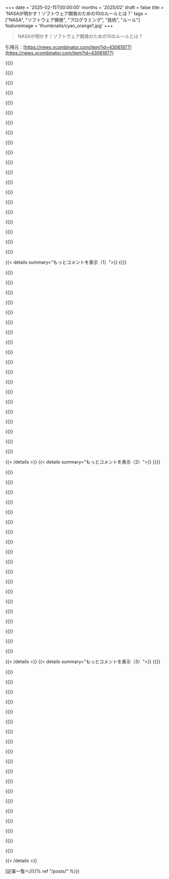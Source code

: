 +++
date = '2025-02-15T00:00:00'
months = '2025/02'
draft = false
title = 'NASAが明かす！ソフトウェア開発のための10のルールとは？'
tags = ["NASA", "ソフトウェア開発", "プログラミング", "技術", "ルール"]
featureimage = 'thumbnails/cyan_orange1.jpg'
+++

> NASAが明かす！ソフトウェア開発のための10のルールとは？

引用元：[https://news.ycombinator.com/item?id=43061977](https://news.ycombinator.com/item?id=43061977)

{{<matomeQuote body="元の文書を読むと、それぞれの項目の目的が説明されているよ。<br>元はC言語向けで、重要なアプリケーションの信頼性をもっとチェックしやすくすることを目指しているんだ。著者はしっかりした知識があるし、Cコードを確認するための方法も色々教えてくれてる。私がCを学んだのは小さなシステムだったからか、原則がすごく理解できる。" userName="jph" createdAt="2025-02-16T00:02:21" color="#45d325">}}

{{<matomeQuote body="このPDFは、「安全に重要なコードを書く方法」の初版みたいなもので、DO-178やLOR1、DAL-A、882などの基準に影響を与えたんだろうね。<br>安全が求められるシステムのCコードを書く経験は、本当に勉強になった。748MBのRAMを使ってブラウザでコードを書く仲間より、もっと高いことをしなきゃと思ったよ。" userName="dgfitz" createdAt="2025-02-16T01:25:34" color="#ff5c5c">}}

{{<matomeQuote body="私も同感だよ。TFAは、私が初めて出会った意味のあるコーディング基準だと思う。ただ「関数につき2回以上のアサーション」のルールは疑問だな。2は恣意的だし、課題が発生したらまずシステムが生き延びることが優先だと思う。特にミッションクリティカルな組込みコードではね。" userName="astrobe_" createdAt="2025-02-16T08:55:58" color="">}}

{{<matomeQuote body="“2回以上のアサーション”っていうのは、「前提条件、後続条件、ループ不変条件」って読んでもいいかも。<br>基準はアサーションの前提と後続についてもう少し明確にすべきだと思うけど、自然な最低基準ではあると思うね。" userName="pdpi" createdAt="2025-02-16T15:44:27" color="">}}

{{<matomeQuote body="全部をZigに置き換えちゃえばいいかもね。" userName="revskill" createdAt="2025-02-16T06:29:42" color="">}}

{{<matomeQuote body="AirbusはすべてのフライトコントロールソフトをCで書いてるって知ってた？でもそれは、普通のC言語じゃなくて、特別なコンパイラやツールチェーンを使った、厳しく管理されたCのサブセットに近いんだ。" userName="rwmj" createdAt="2025-02-16T14:51:06" color="">}}

{{<matomeQuote body="AirbusはいくつかのプロジェクトでAdaも使ってるみたいだよ。<br>例えば、無人航空システムの開発にGNAT Pro Adaを選んだみたい。" userName="MaxBarraclough" createdAt="2025-02-16T15:50:29" color="">}}

{{<matomeQuote body="確かにAdaを選ぶのは理にかなってると思う。<br>でも私の理解では、Airbusのフライトコントロールシステムは何百万行ものCで書かれていて、すぐに書き直すことはないだろうね。形式的なソフトウェア検証にはたくさん投資してるみたい。" userName="rwmj" createdAt="2025-02-16T16:14:59" color="#ff5733">}}

{{<matomeQuote body="AirbusはCompCertを使ってるのかな？" userName="DrNosferatu" createdAt="2025-02-16T18:34:17" color="">}}

{{<matomeQuote body="たぶんそうだと思うけど、上流のバージョンではなくて、商業パートナーを通じて使ってるみたいだね。" userName="rwmj" createdAt="2025-02-16T19:11:13" color="">}}

{{<matomeQuote body="Zigの安全性はObject PascalやModula-2と同じレベルで、普通のCよりもずっといいんだ。ただ、弱点もあるし、AT&TのCycloneプロジェクトからもたくさん学んでるよ。" userName="pjmlp" createdAt="2025-02-16T07:26:30" color="">}}

{{<matomeQuote body="安定したリリースがまだのソフトウェアで安全重視のコードを書くのは避けた方がいいと思う。" userName="SkiFire13" createdAt="2025-02-16T11:57:12" color="">}}

{{<matomeQuote body="そうだね。安全性の高いコードを書くならCよりAdaが最適だよね。この記事でもAdaが言及されているし。" userName="MaxBarraclough" createdAt="2025-02-16T12:15:01" color="#ff5733">}}

{{<matomeQuote body="AdaでRESTサービスを作るにはフレームワークやツールにお金がかからない方法ってあるのかな？" userName="lenkite" createdAt="2025-02-16T15:51:50" color="">}}

{{<matomeQuote body="確かにAdaでモダンなWeb APIを実装することはできるけど、Adaの得意分野とは言えないよ。Ada Web Serverはフリーでオープンソースだけど、あまり使われていないみたい。" userName="MaxBarraclough" createdAt="2025-02-16T16:41:48" color="">}}

{{<matomeQuote body="小規模なプロジェクトでAdaを効率的に使うにはお金がかかりすぎるよ。" userName="nicce" createdAt="2025-02-16T13:50:12" color="">}}

{{<matomeQuote body="安全性が求められるソフトウェア開発について話しているけど、CやAdaに利点欠点がある一方でZigは選択肢にもならないよ。" userName="MaxBarraclough" createdAt="2025-02-16T15:42:54" color="#ff5c5c">}}

{{<matomeQuote body="全世界のソフトウェアを未検証の言語で書き換えるのが安全で信頼性のあるソフト作りに繋がるとは思えないけどな。" userName="otabdeveloper4" createdAt="2025-02-16T08:00:30" color="">}}

{{<matomeQuote body="＞元の文書ではコーディングルールは主にCを対象としているって説明してるね。宇宙工学のエンジニアたちはガーベジコレクタみたいな予測できないものが好きじゃないし、Cなら100%静的メモリ使用で詳細に時間を管理できるから。" userName="simne" createdAt="2025-02-16T20:19:10" color="#ff5733">}}

{{<matomeQuote body="＞こちらはP10の文書のリンクだね。元々IEEE Computerジャーナルに公開されたものだよ。" userName="throw0101d" createdAt="2025-02-17T15:08:24" color="">}}

{{< details summary="もっとコメントを表示（1）">}}
{{<matomeQuote body="物事の本質を理解してないから変な話が出てくるんだよね。" userName="cratermoon" createdAt="2025-02-16T14:41:19" color="">}}

{{<matomeQuote body="Cはあまり適した言語じゃないけど、NASAは静的チェックを助けるためのルールを考えたんだ。もしAdaやModula-2がもっと広く使われていたら、そんなルールは必要なかったかもね。" userName="nine_k" createdAt="2025-02-16T16:33:32" color="#ff33a1">}}

{{<matomeQuote body="ここのコメントでPower of 10を引用しに来た。JPLの高信頼性ソフトウェア開発プロセスについてDr. HolzmannのトークがYouTubeにあるけど、特に”Mars Code”が面白いと思うよ。" userName="RossBencina" createdAt="2025-02-16T06:23:47" color="#38d3d3">}}

{{<matomeQuote body="最後の段落は素晴らしいね：＞”もしルールが最初は厳しいと感じても、あなたの命がその正確さに依存するコードをチェック可能にするためのものだからということを忘れないで。あなたが乗る飛行機を制御するコード、あなたの近くにある原子力発電所、宇宙に宇宙飛行士を運ぶための宇宙船のコードがそれにあたる。ルールは車のシートベルトのようなもので、最初はちょっと不快でも、しばらくすると当たり前のようになり、使わないことは想像できなくなる。”" userName="throwaway2037" createdAt="2025-02-16T01:21:20" color="#785bff">}}

{{<matomeQuote body="電子機器に詳しいけど、完璧にコードを書いても、仮定が間違っているとシステムは失敗することもあるんだ。USBケーブルをちょうどいいタイミングで外したら、サーボがPWMパルスのカットを位置情報として解釈したことがあった。要するに、よく書かれたコードでも全てを保証するわけじゃないし、サーボの電源を外す終端スイッチみたいな物理的なバックアップが必要だよ。" userName="atoav" createdAt="2025-02-16T03:22:00" color="#ff5c5c">}}

{{<matomeQuote body="宇宙用のハードウェアのソフトを書くときは、実現不可能なコードパスを管理することが重要で、宇宙線や放射線の影響でどんなコードパスも完全に実現不可能ではないからね。" userName="colechristensen" createdAt="2025-02-16T05:11:46" color="">}}

{{<matomeQuote body="放射線耐性コンピューティングは全く別の、魅力的な問題で、それがどれだけ難しいか想像できないな。" userName="atoav" createdAt="2025-02-16T16:55:36" color="">}}

{{<matomeQuote body="デジタルサーボが問題を軽減できるんじゃない？" userName="arijo" createdAt="2025-02-16T04:27:54" color="">}}

{{<matomeQuote body="いや、デジタルサーボだったよ。アナログとデジタルのサーボの違いは、受信信号の処理方法だと思うけど、信号自体はあまり変わらない。デジタルがチェックサム付きのデータとして必要な仮想サーボを指しているなら、それは効果的だと思う。ただし、電源喪失時に優雅にシャットダウンできることが前提だけど。そんなサーボが存在するかは知らないけどね。" userName="atoav" createdAt="2025-02-16T12:00:28" color="">}}

{{<matomeQuote body="シートベルトのコメントがこの文章が書かれた時代を物語ってるよね。シートベルトは私の人生の中でずっと必要だったし、私や知り合いはそのことを気にしない。でもここでは、著者が皆が経験する痛みのポイントとして使っているんだ。" userName="pests" createdAt="2025-02-16T03:20:04" color="">}}

{{<matomeQuote body="面白い事実だけど、ボルボは今日使われている三点式シートベルトを長年の研究とテストの末に作り出して特許を取ったけど、すぐに他の自動車メーカーに無料で提供したんだ。今、企業がそれをするかは疑問だし、例えばVC支援の企業がそれをするイメージはできないな。" userName="danielscrubs" createdAt="2025-02-16T05:58:52" color="">}}

{{<matomeQuote body="同じように、ボルボの工場の外にある博物館は義務付けられたもので、古い有名モデルを展示しているわけじゃない。博物館は完全に車の安全性とボルボの取り組みに焦点を当てている。企業が長年にわたりコアバリューにこだわってきたのは興味深いね。" userName="mingusrude" createdAt="2025-02-16T08:26:31" color="#45d325">}}

{{<matomeQuote body="ボルボの車って、衝突の衝撃を乗客に直接伝えすぎるほど剛性がある（またはあった）車だっけ？" userName="euroderf" createdAt="2025-02-16T08:51:27" color="">}}

{{<matomeQuote body="確かに、現代のエネルギー吸収クレッパゾーンが開発される前の多くの車に、そういう問題があったと思う。前の部分は、エンジンブロックがコックピットに入り込んで運転手や乗客を押し潰すのを防ぐために剛性があったけど、あまりにも剛性過ぎるのも良くなかったみたいだね。" userName="Sharlin" createdAt="2025-02-16T10:41:16" color="">}}

{{<matomeQuote body="もしSVがシートベルトを開発したら：SaaS - シートベルトをサービスとして、３つのプランがある：- スターター：１日４回締め付け、月額２．９９ドル - スタンダード：１日６回締め付け、月額５．９９ドル - プレミアム：無制限の締め付け、月額９．９９ドル - *超過するとベルトは緩んだまま。地元の法律を確認してください。弊社は責任を負いません - **公正使用方針に従う。ポリシーはいつでも変更される可能性があります。運転前に確認してください。全プランは最大２人の乗員をサポートします。追加の乗員には別プランを申し込んでください。" userName="switch007" createdAt="2025-02-16T16:23:33" color="#38d3d3">}}

{{<matomeQuote body="確か、Teslaは充電システム関連の特許を無料で使えるようにしたよね。標準的な充電システムはどの車にも良いことだし。" userName="mjevans" createdAt="2025-02-16T09:22:53" color="">}}

{{<matomeQuote body="これって「補完財をコモディティ化する」に該当するんじゃないの？Teslaにとっては良いビジネスだし。" userName="WhyNotHugo" createdAt="2025-02-16T10:40:18" color="#785bff">}}

{{<matomeQuote body="バカな質問だけど、特許を「特許フリー」にするにはどうすればいいの？特許を取得して他の人にトロールされないようにするの？それとも法的な責任を果たさない約束が必要？" userName="throwaway2037" createdAt="2025-02-17T03:23:15" color="">}}

{{<matomeQuote body="彼らはかつてCEOの妻がナースということを広告して、彼女が安全を優先するようにロビー活動をしていた。" userName="fmajid" createdAt="2025-02-16T11:07:52" color="">}}

{{<matomeQuote body="今の例で言うと、MetaみたいにLLMをオープンソースにしてる企業もあるよね。あまり“公共の精神”とは言えない気がするけど、戦略的に考えられてると思う。でもVolvoも同じだったのかも。" userName="edanm" createdAt="2025-02-16T06:33:50" color="">}}


{{< /details >}}
{{< details summary="もっとコメントを表示（2）">}}
{{<matomeQuote body="時代の遺物だね。昔の年配の人たちはシートベルトの法律を未だに恨んでいるし、「政府が俺に何をするか決めるな」って態度が根強い。" userName="ryandrake" createdAt="2025-02-16T05:59:55" color="">}}

{{<matomeQuote body="友達がスカイダイビングしてたけど、自分は運転が上手いと思ってて、意見が分かれるところ。でもスカイダイビングで命を救ったバックアップチューンの効果で、今は安全装備を重視してる。次の安全装置が来ると、人々はまた信じない傾向がある。" userName="technofiend" createdAt="2025-02-16T17:57:59" color="#ff5c5c">}}

{{<matomeQuote body="歳上だけじゃなくて、俺の友達もシートベルトをしないやつが多いし、俺が命令しないと着用しないよ。" userName="yellowapple" createdAt="2025-02-16T06:15:55" color="">}}

{{<matomeQuote body="俺の州では後部座席のベルト着用は義務じゃないけど、自分は着けてるし、他の人にも勧めてる。後ろの窓から投げ出された友達の話を知ってる。" userName="pests" createdAt="2025-02-16T06:33:38" color="">}}

{{<matomeQuote body="自分の車の後ろにいるやつがシートベルトをしてないなら、旅を始めたり続けたりしない。イギリスの古い安全ビデオもあるし。" userName="Symbiote" createdAt="2025-02-16T11:48:08" color="">}}

{{<matomeQuote body="ニュージーランドでは運転手が全ての乗客がシートベルトをしているか確認する責任があって、してない人がいたら法的責任を問われることもあると思う。" userName="PlunderBunny" createdAt="2025-02-16T22:50:42" color="#38d3d3">}}

{{<matomeQuote body="動画で何が起こったのか全然理解できないんだけど。後ろの客が前のシートを押して、運転手の頭をステアリングに押し付けるほどの力が加わるなんて信じられない。それなら運転席の設計の問題じゃないの？" userName="fingerlocks" createdAt="2025-02-16T12:56:29" color="">}}

{{<matomeQuote body="この1998年のBBCの記事によると、後部座席のシートベルトを全て締めてれば、毎年120件の死亡と1,000件の重大事故を防げるって。後部座席の乗客はシートベルトを締めてないと事故で死亡する確率が3倍なんだって。>「毎年50人以上が後部座席の人に当たってフロントシートで死亡する」" userName="MaxBarraclough" createdAt="2025-02-16T13:14:42" color="#785bff">}}

{{<matomeQuote body="運動エネルギーは速度の二乗に比例するから、正面衝突だと後部座席のシートベルトを締めてない物がミサイルになる。ノートPCの入ったバッグでも危険だから、足元に置いとくべき。人間は約70kgだからそれがどんだけ危ないか分かるだろ。" userName="cesnja" createdAt="2025-02-16T14:01:51" color="">}}

{{<matomeQuote body="前の人もシートベルトを締めてないとダメだよ。俺のいとこは正面衝突でフロントガラスを突き破って死んじゃった。" userName="yellowapple" createdAt="2025-02-17T02:33:24" color="#38d3d3">}}

{{<matomeQuote body="俺はシートベルトを常に締めてるし、友達や大切な人にも締めるように言ってる。でもシートベルトの法律には反対。国家の暴力が無くてもいいことにまで干渉するなんて。" userName="sneak" createdAt="2025-02-16T16:30:54" color="">}}

{{<matomeQuote body="君のウェブサイトも重要なミッションかもよ。ISSで動いてるコードに関わってるかもしれないからね。while true; do wget $NetOpWibby_website || sudo shutdown; done" userName="callc" createdAt="2025-02-16T03:27:49" color="">}}

{{<matomeQuote body="確かに、アホが重要なコードをデーティングサイトに依存させるリスクは考えないといけない。" userName="FpUser" createdAt="2025-02-16T05:20:09" color="">}}

{{<matomeQuote body="将来、科学者は微小重力での人間の繁殖を研究したいだろうから、実際に「デーティングサイト」に依存するミッションクリティカルなコードが必要になるかもね。" userName="yellowapple" createdAt="2025-02-16T06:28:55" color="#38d3d3">}}

{{<matomeQuote body="２つの例を挙げられるよ。<br>＞「Perez v. Sharp」のリンク<br>＞「Loving v. Virginia」のリンク" userName="yellowapple" createdAt="2025-02-17T23:27:13" color="">}}

{{<matomeQuote body="これらのルールについて自分が批判するなら、OPとは全然違う意見になると思う。setjmp/longjmpを擁護する記事は本当に信じられなかったし、その議論がおかしいと思う。関数の長さが理解しやすさと関係ないと思うし、アサーションも２つに限る必要はないと思う。" userName="AndyKelley" createdAt="2025-02-15T22:39:41" color="">}}

{{<matomeQuote body="ハードウェアが常に信頼できない環境では、ループの上限をハードコーディングする必要がある。NASAの経験を信じたい。" userName="kevin_thibedeau" createdAt="2025-02-15T23:15:37" color="#ff33a1">}}

{{<matomeQuote body="上限が必要な理由は、宇宙放射線やハードウェアの信頼性ではない。ネイティブドキュメントにはそう書いてあるよ。" userName="olalonde" createdAt="2025-02-16T01:31:54" color="">}}

{{<matomeQuote body="放射線による信頼性の問題は、この上限に対して無関係だと思う。ハードコードされた値が逆に影響を受けるかもしれない。" userName="AnimalMuppet" createdAt="2025-02-16T00:28:08" color="">}}

{{<matomeQuote body="ループが安全な状態に早く戻ることを保証するために必要だよ。" userName="kevin_thibedeau" createdAt="2025-02-16T00:46:59" color="">}}


{{< /details >}}
{{< details summary="もっとコメントを表示（3）">}}
{{<matomeQuote body="そのシステムではコードはROMから実行されるの？もしRAMに読み込まれるなら、上限値も放射線によって変わる可能性がある。言葉使いには注意が必要だよ。" userName="AnimalMuppet" createdAt="2025-02-16T01:00:02" color="">}}

{{<matomeQuote body="RAMやROMはECCで保護されてることが多い。このような信頼性の低い環境でソフトウェアが正常に動作することを考慮しなければ！" userName="kevin_thibedeau" createdAt="2025-02-16T01:26:46" color="#ff5c5c">}}

{{<matomeQuote body="投票型CPUってあるよね？それを使えば同期が取れなくなったものは廃棄して再起動できるし、それがハードコードされても変わらないと思う。" userName="cjbgkagh" createdAt="2025-02-15T23:22:16" color="">}}

{{<matomeQuote body="JPLのミッションでは独立した2台のコンピュータを使っていて、片方がアクティブな時、もう片方はスタンバイ状態だね。Marsの着陸時には、主ソフトに問題があった時に備えて、別の簡易版EDLコードを走らせるって話も聞いたことあるよ。" userName="pauldino" createdAt="2025-02-16T03:44:35" color="#38d3d3">}}

{{<matomeQuote body="投票式のCPUは打ち上げ時に使われる話は聞いたことあるけど、他の宇宙船では冗長性のレベルはバラバラみたいだね。" userName="mr_toad" createdAt="2025-02-16T00:05:10" color="">}}

{{<matomeQuote body="ここで説明されている障害モードについて詳しく教えてもらえる？レジスタやメモリがビットフリップするモデルを考えると、全ての信頼性が揺らぎそうなんだ。" userName="dooglius" createdAt="2025-02-16T01:22:34" color="">}}

{{<matomeQuote body="高エネルギー放射線がデジタル回路に影響を与えることがあるよね。特に状態を保持している部分やデータを送信している部分が影響を受けると、問題が起きることも。冗長性を使う設計アプローチがあるけど、実際には必ずしも実用的じゃないこともある。" userName="kevin_thibedeau" createdAt="2025-02-16T01:39:14" color="#38d3d3">}}

{{<matomeQuote body="これは高い信頼性のコンピュータでよく見られる脅威モデルの一部だよね。プロセッサをロックステップで動かして、状態がずれたらエラーを出すのが一般的な対策。" userName="AlotOfReading" createdAt="2025-02-16T01:50:27" color="">}}

{{<matomeQuote body="非自明なコードでの例外処理は、エラーを処理するためのif-elseより高速なんだ。ただし、それが言語に依存しちゃうけどね。" userName="bluGill" createdAt="2025-02-15T23:14:51" color="">}}

{{<matomeQuote body="非自明なコードが多いって部分が重要だね。少なくとも.NETやJavaでは、例外を投げるのはエラーコードを返すのの100倍も時間がかかる場合があるよ。" userName="throw-qqqqq" createdAt="2025-02-15T23:39:14" color="#ff33a1">}}

{{<matomeQuote body="”.NETやJavaでの例外は、スローするときよりもスタックトレースを構築する際に重くなっちゃうんだ。スタックトレースを無効にするコンストラクタもあるから、もっと効率的にできるよ。" userName="mkleczek" createdAt="2025-02-16T09:53:26" color="">}}

{{<matomeQuote body="”例外を投げるのはエラーコードを返すのの100倍かかるって言われてるけど、チェックを毎回実行するのが前提なら、少し違う話かもね。" userName="jayd16" createdAt="2025-02-16T00:21:04" color="">}}

{{<matomeQuote body="”ブランチがホットパスに近いと、命令キャッシュに影響を与えやすいけど、例外の方がこの影響は少ないかもしれないね。" userName="rocqua" createdAt="2025-02-16T00:32:36" color="">}}

{{<matomeQuote body="”.NETやJavaを宇宙船のMCUで使うことなんか考えられないよ。Cのsetjmp/longjmpだと例外処理が一番軽いっていうしね。" userName="tempodox" createdAt="2025-02-16T00:01:47" color="">}}

{{<matomeQuote body="例外が発生した時にだけコストがかかるから、実行時チェックの1％以上で例外が発生してるならおかしいかも。" userName="elygre" createdAt="2025-02-16T09:38:30" color="">}}

{{<matomeQuote body="リアルタイムプログラミングは、静的な期限保証のためにスループット（パフォーマンス）を妥協することが多い。例外処理は特にバランスを取るのが難しいよ。" userName="AlotOfReading" createdAt="2025-02-15T23:57:14" color="">}}

{{<matomeQuote body="コードはどうやって例外を投げるの？OSからシグナルが送られてきたら？ビジネスロジックはどうやって投げる値を決めるのか。" userName="eptcyka" createdAt="2025-02-16T11:00:47" color="">}}

{{<matomeQuote body="＞時には2つのアサートできるものがないこともある<br>1つのアサート可能なものがあれば反対条件もアサート可能じゃない？無視するのは簡単だけど、ランダムなビット反転とか放射線の影響でロジックが予想通りに動かないかもしれない。" userName="cratermoon" createdAt="2025-02-16T14:51:27" color="#45d325">}}

{{<matomeQuote body="久しぶり！Zigがうまくいってるのを見て嬉しいよ！例外処理については詳しく書かれてないね。個人的には、例外処理は良い悪いではなく、使う文脈が大事だと思ってる。Cはチェックがないから厳密なアサートやフラグ確認が必要で面倒。Rustは境界チェックがあるから便利。ただ、Rustのパニックからの復帰は例外処理と見なすか微妙だね。多くのプログラミング言語は例外処理を提供していて、いつどこで例外を処理するかが問題に。普段はアプリコードでは例外処理が役立つけど、システムレベルでは慎重に使うべき。" userName="caspper69" createdAt="2025-02-16T00:18:46" color="#785bff">}}

{{<matomeQuote body="＞Ada、Pascal（Delphi）、JavaScript、関数型言語を使っている人は、関数をできるだけローカルに宣言すべき。<br>個人的にはJavaScriptで、特に外のスコープから値をキャッチしたい時以外はネストした関数を定義しない。古い考えが残ってるけど、もう現代のJavaScriptは最適化されてると思う。NASAのルールが伝えたい注意深さには賛同するよ。" userName="zoogeny" createdAt="2025-02-15T21:53:15" color="#45d325">}}


{{< /details >}}


[記事一覧へ]({{% ref "/posts/" %}})
